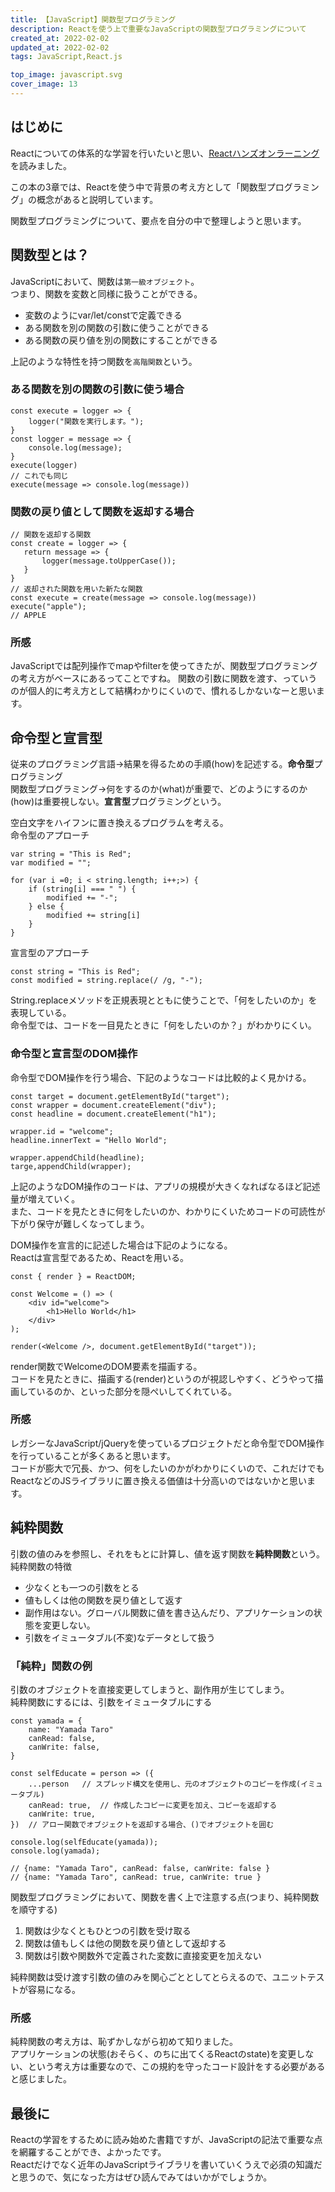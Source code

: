 ```yaml
---
title: 【JavaScript】関数型プログラミング
description: Reactを使う上で重要なJavaScriptの関数型プログラミングについて
created_at: 2022-02-02
updated_at: 2022-02-02
tags: JavaScript,React.js

top_image: javascript.svg
cover_image: 13
---
```


## はじめに
Reactについての体系的な学習を行いたいと思い、[Reactハンズオンラーニング](https://www.amazon.co.jp/React%E3%83%8F%E3%83%B3%E3%82%BA%E3%82%AA%E3%83%B3%E3%83%A9%E3%83%BC%E3%83%8B%E3%83%B3%E3%82%B0-%E7%AC%AC2%E7%89%88-%E2%80%95Web%E3%82%A2%E3%83%97%E3%83%AA%E3%82%B1%E3%83%BC%E3%82%B7%E3%83%A7%E3%83%B3%E9%96%8B%E7%99%BA%E3%81%AE%E3%83%99%E3%82%B9%E3%83%88%E3%83%97%E3%83%A9%E3%82%AF%E3%83%86%E3%82%A3%E3%82%B9-Alex-Banks/dp/4873119383/ref=sr_1_3?__mk_ja_JP=%E3%82%AB%E3%82%BF%E3%82%AB%E3%83%8A&dchild=1&keywords=React+%E3%83%8F%E3%83%B3%E3%82%BA%E3%82%AA%E3%83%B3&qid=1628395315&sr=8-3)を読みました。  

この本の3章では、Reactを使う中で背景の考え方として「関数型プログラミング」の概念があると説明しています。

関数型プログラミングについて、要点を自分の中で整理しようと思います。 


## 関数型とは？
JavaScriptにおいて、関数は```第一級オブジェクト```。  
つまり、関数を変数と同様に扱うことができる。  
- 変数のようにvar/let/constで定義できる
- ある関数を別の関数の引数に使うことができる
- ある関数の戻り値を別の関数にすることができる

上記のような特性を持つ関数を```高階関数```という。

### ある関数を別の関数の引数に使う場合
```js[sample.js]
const execute = logger => {
    logger("関数を実行します。");
}
const logger = message => {
    console.log(message);
}
execute(logger)
// これでも同じ
execute(message => console.log(message))
```

### 関数の戻り値として関数を返却する場合
```js[sample.js]
// 関数を返却する関数
const create = logger => {
   return message => {
       logger(message.toUpperCase());
   }
}
// 返却された関数を用いた新たな関数
const execute = create(message => console.log(message))
execute("apple");
// APPLE
```

### 所感
JavaScriptでは配列操作でmapやfilterを使ってきたが、関数型プログラミングの考え方がベースにあるってことですね。
関数の引数に関数を渡す、っていうのが個人的に考え方として結構わかりにくいので、慣れるしかないなーと思います。

## 命令型と宣言型
従来のプログラミング言語→結果を得るための手順(how)を記述する。**命令型**プログラミング  
関数型プログラミング→何をするのか(what)が重要で、どのようにするのか(how)は重要視しない。**宣言型**プログラミングという。  

空白文字をハイフンに置き換えるプログラムを考える。  
命令型のアプローチ
```js[sample.js]
var string = "This is Red";
var modified = "";

for (var i =0; i < string.length; i++;>) {
    if (string[i] === " ") {
        modified += "-";
    } else {
        modified += string[i]
    }
}
```

宣言型のアプローチ
```js[sample.js]
const string = "This is Red";
const modified = string.replace(/ /g, "-");
```

String.replaceメソッドを正規表現とともに使うことで、「何をしたいのか」を表現している。  
命令型では、コードを一目見たときに「何をしたいのか？」がわかりにくい。  

### 命令型と宣言型のDOM操作
命令型でDOM操作を行う場合、下記のようなコードは比較的よく見かける。  
```js[sample.js]
const target = document.getElementById("target");
const wrapper = document.createElement("div");
const headline = document.createElement("h1");

wrapper.id = "welcome";
headline.innerText = "Hello World";

wrapper.appendChild(headline);
targe,appendChild(wrapper);
```

上記のようなDOM操作のコードは、アプリの規模が大きくなればなるほど記述量が増えていく。  
また、コードを見たときに何をしたいのか、わかりにくいためコードの可読性が下がり保守が難しくなってしまう。  

DOM操作を宣言的に記述した場合は下記のようになる。  
Reactは宣言型であるため、Reactを用いる。  

```jsx[sample.jsx]
const { render } = ReactDOM;

const Welcome = () => (
    <div id="welcome">
        <h1>Hello World</h1>
    </div> 
);

render(<Welcome />, document.getElementById("target"));
```

render関数でWelcomeのDOM要素を描画する。  
コードを見たときに、描画する(render)というのが視認しやすく、どうやって描画しているのか、といった部分を隠ぺいしてくれている。  


### 所感
レガシーなJavaScript/jQueryを使っているプロジェクトだと命令型でDOM操作を行っていることが多くあると思います。  
コードが膨大で冗長、かつ、何をしたいのかがわかりにくいので、これだけでもReactなどのJSライブラリに置き換える価値は十分高いのではないかと思います。 


## 純粋関数
引数の値のみを参照し、それをもとに計算し、値を返す関数を**純粋関数**という。
純粋関数の特徴
- 少なくとも一つの引数をとる
- 値もしくは他の関数を戻り値として返す
- 副作用はない。グローバル関数に値を書き込んだり、アプリケーションの状態を変更しない。
- 引数をイミュータブル(不変)なデータとして扱う

### 「純粋」関数の例
引数のオブジェクトを直接変更してしまうと、副作用が生じてしまう。  
純粋関数にするには、引数をイミュータブルにする
```js[sample.js]
const yamada = {
    name: "Yamada Taro"
    canRead: false,
    canWrite: false,
}

const selfEducate = person => ({
    ...person   // スプレッド構文を使用し、元のオブジェクトのコピーを作成(イミュータブル)
    canRead: true,  // 作成したコピーに変更を加え、コピーを返却する
    canWrite: true,
})  // アロー関数でオブジェクトを返却する場合、()でオブジェクトを囲む

console.log(selfEducate(yamada));
console.log(yamada);

// {name: "Yamada Taro", canRead: false, canWrite: false }
// {name: "Yamada Taro", canRead: true, canWrite: true }
```

関数型プログラミングにおいて、関数を書く上で注意する点(つまり、純粋関数を順守する)
1. 関数は少なくともひとつの引数を受け取る
2. 関数は値もしくは他の関数を戻り値として返却する
3. 関数は引数や関数外で定義された変数に直接変更を加えない

純粋関数は受け渡す引数の値のみを関心ごととしてとらえるので、ユニットテストが容易になる。


### 所感
純粋関数の考え方は、恥ずかしながら初めて知りました。  
アプリケーションの状態(おそらく、のちに出てくるReactのstate)を変更しない、という考え方は重要なので、この規約を守ったコード設計をする必要があると感じました。







## 最後に
Reactの学習をするために読み始めた書籍ですが、JavaScriptの記法で重要な点を網羅することができ、よかったです。  
Reactだけでなく近年のJavaScriptライブラリを書いていくうえで必須の知識だと思うので、気になった方はぜひ読んでみてはいかがでしょうか。